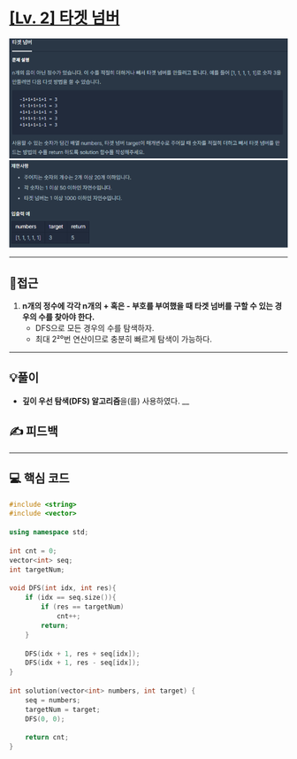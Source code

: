 # [[Lv. 2] 타겟 넘버](https://programmers.co.kr/learn/courses/30/lessons/43165)

![](imgs/1.PNG)
![](imgs/2.PNG)
___
## 🤔접근
1. <b>n개의 정수에 각각 n개의 + 혹은 - 부호를 부여했을 때 타겟 넘버를 구할 수 있는 경우의 수를 찾아야 한다.</b>
	- DFS으로 모든 경우의 수를 탐색하자.
	- 최대 2²⁰번 연산이므로 충분히 빠르게 탐색이 가능하다.
___
## 💡풀이
- <b>깊이 우선 탐색(DFS) 알고리즘</b>을(를) 사용하였다.
__
## ✍ 피드백
___
## 💻 핵심 코드
```c++
#include <string>
#include <vector>

using namespace std;

int cnt = 0;
vector<int> seq;
int targetNum;

void DFS(int idx, int res){
    if (idx == seq.size()){
        if (res == targetNum)
            cnt++;
        return;
    }
    
    DFS(idx + 1, res + seq[idx]);
    DFS(idx + 1, res - seq[idx]);
}

int solution(vector<int> numbers, int target) {
    seq = numbers;
    targetNum = target;
    DFS(0, 0);
    
    return cnt;
}
```